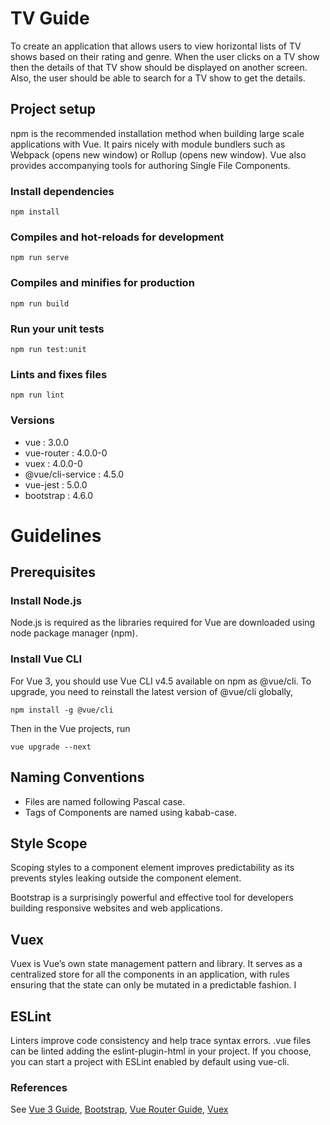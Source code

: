 # TV Guide

To create an application that allows users to view horizontal lists of TV shows based on their rating and genre. When the user clicks on a TV show then the details of that TV show should
be displayed on another screen. Also, the user should be able to search for a TV show to get
the details.

## Project setup

npm is the recommended installation method when building large scale applications with Vue. It pairs nicely with module bundlers such as Webpack (opens new window) or Rollup (opens new window). Vue also provides accompanying tools for authoring Single File Components.

### Install dependencies
```
npm install
```

### Compiles and hot-reloads for development
```
npm run serve
```

### Compiles and minifies for production
```
npm run build
```

### Run your unit tests
```
npm run test:unit
```

### Lints and fixes files
```
npm run lint
```

### Versions
* vue : 3.0.0
* vue-router : 4.0.0-0
* vuex : 4.0.0-0
* @vue/cli-service : 4.5.0
* vue-jest : 5.0.0
* bootstrap : 4.6.0


# Guidelines
## Prerequisites

### Install Node.js
Node.js is required as the libraries required for Vue are downloaded using node package manager (npm).

### Install Vue CLI
For Vue 3, you should use Vue CLI v4.5 available on npm as @vue/cli. To upgrade, you need to reinstall the latest version of @vue/cli globally,

```
npm install -g @vue/cli
```

Then in the Vue projects, run
```
vue upgrade --next
```

## Naming Conventions
* Files are named following Pascal case.
* Tags of Components are named using kabab-case.


## Style Scope
Scoping styles to a component element improves predictability as its prevents styles leaking outside the component element.

Bootstrap is a surprisingly powerful and effective tool for developers building responsive websites and web applications.


## Vuex
Vuex is Vue’s own state management pattern and library. It serves as a centralized store for all the components in an application, with rules ensuring that the state can only be mutated in a predictable fashion. I


## ESLint

Linters improve code consistency and help trace syntax errors. .vue files can be linted adding the eslint-plugin-html in your project. If you choose, you can start a project with ESLint enabled by default using vue-cli.


### References
See [Vue 3 Guide](https://v3.vuejs.org/guide/introduction.html), [Bootstrap](https://getbootstrap.com/docs/4.0/getting-started/introduction/), [Vue Router Guide](https://router.vuejs.org/guide/), [Vuex](https://vuex.vuejs.org/#what-is-a-state-management-pattern)


